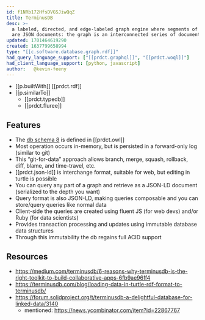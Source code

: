 ```yaml
---
id: f1NRb172HfsDVGSJiwQqZ
title: TerminusDB
desc: >-
  a labeled, directed, and edge-labeled graph engine where segments of the graph
  are JSON documents: the graph is an interconnected series of documents
updated: 1701464619290
created: 1637799658994
type: "[[c.software.database.graph.rdf]]"
had_query_language_support: ["[[prdct.graphql]]", "[[prdct.woql]]"]
had_client_language_support: [python, javascript]
author:   @kevin-feeny
---
```


- [[p.builtWith]] [[prdct.rdf]]
- [[p.similarTo]]
  - [[prdct.typedb]]
  - [[prdct.fluree]]

## Features

-   The [db schema 8](https://terminusdb.com/docs/schema) is defined in [[prdct.owl]]
-   Most operation occurs in-memory, but is persisted in a forward-only log (similar to git)
-   This “git-for-data” approach allows branch, merge, squash, rollback, diff, blame, and time-travel, etc.
-   [[prdct.json-ld]] is interchange format, suitable for web, but editing in turtle is possible
-   You can query any part of a graph and retrieve as a JSON-LD document (serialized to the depth you want)
-   Query format is also JSON-LD, making queries composable and you can store/query queries like normal data
-   Client-side the queries are created using fluent JS (for web devs) and/or Ruby (for data scientists)
-   Provides transaction processing and updates using immutable database data structures
-   Through this immutability the db regains full ACID support

## Resources

- https://medium.com/terminusdb/6-reasons-why-terminusdb-is-the-right-toolkit-to-build-collaborative-apps-6fb9ae96ff4
- https://terminusdb.com/blog/loading-data-in-turtle-rdf-format-to-terminusdb/
- https://forum.solidproject.org/t/terminusdb-a-delightful-database-for-linked-data/3140
  - mentioned: https://news.ycombinator.com/item?id=22867767